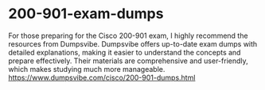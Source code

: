 # 200-901-exam-dumps
For those preparing for the Cisco 200-901 exam, I highly recommend the resources from Dumpsvibe. Dumpsvibe offers up-to-date exam dumps with detailed explanations, making it easier to understand the concepts and prepare effectively. Their materials are comprehensive and user-friendly, which makes studying much more manageable.
https://www.dumpsvibe.com/cisco/200-901-dumps.html
